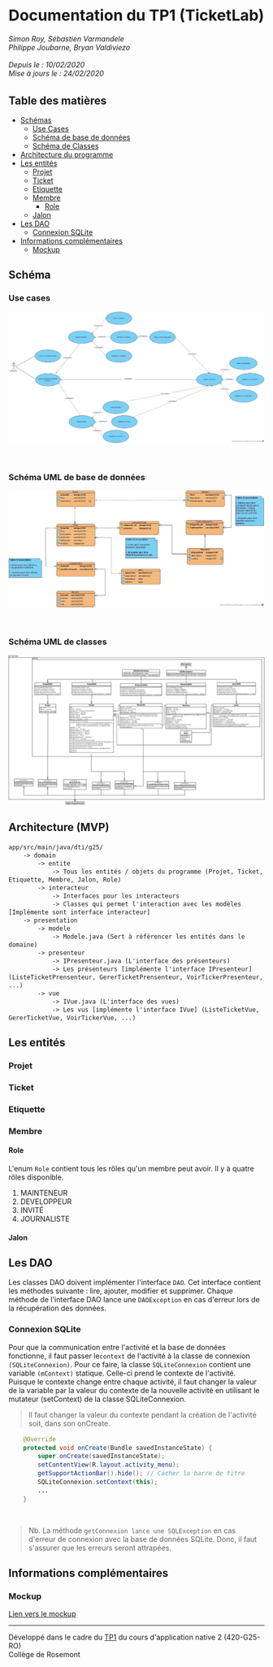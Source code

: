 ## <span style="text-align: center; font-size: 30px;"> Documentation du TP1 (TicketLab)</span>

###### Simon Roy, Sébastien Varmandele <br> Philippe Joubarne, Bryan Valdiviezo <br><br> Depuis le : 10/02/2020 <br> Mise à jours le : 24/02/2020 <br>

## Table des matières

- [Schémas](#schema)
    - [Use Cases](#useCases)
    - [Schéma de base de données](#umlBD)
    - [Schéma de Classes](#umlClasses)
- [Architecture du programme](#architecture)
- [Les entités](#entites)
	+ [Projet](#projet)
	+ [Ticket](#ticket)
	+ [Etiquette](#etiquette)
	+ [Membre](membre)
		* [Role](#role)
	+ [Jalon](#jalon)
- [Les DAO](#dao)
    + [Connexion SQLite](#sqlite)
- [Informations complémentaires](#infos)
	- [Mockup](#mockup)



## <a id="schema">Schéma</a>

### <a id="useCases">Use cases</a>
![use case](./UseCases.jpg "Use case")

<br>

### <a id="umlBD">Schéma UML de base de données</a>
![uml bd](./UML_BD.jpg "Schéma UML de la base de données")

<br>

### <a id="umlClasses">Schéma UML de classes</a>
![uml classes](./tp1_classesV2.7.jpeg "Schéma UML de classes")


## <a id="architecture">Architecture (MVP)	</a>
	app/src/main/java/dti/g25/
		-> domain
			-> entite
				-> Tous les entités / objets du programme (Projet, Ticket, Etiquette, Membre, Jalon, Role)
			-> interacteur
				-> Interfaces pour les interacteurs
				-> Classes qui permet l'interaction avec les modèles [Implémente sont interface interacteur]
		-> presentation
			-> modele
				-> Modele.java (Sert à référencer les entités dans le domaine)
			-> presenteur
				-> IPresenteur.java (L'interface des présenteurs)
				-> Les présenteurs [implémente l'interface IPresenteur] (ListeTicketPrensenteur, GererTicketPrensenteur, VoirTickerPresenteur, ...)
			-> vue
				-> IVue.java (L'interface des vues)
				-> Les vus [implémente l'interface IVue] (ListeTicketVue, GererTicketVue, VoirTickerVue, ...)


## <a id="entites">Les entités</a>

### <a id="projet">Projet</a>

### <a id="ticket">Ticket</a>

### <a id="etiquette">Etiquette</a>

### <a id="membre">Membre</a>
#### <a id="role">Role</a>
L'enum `Role` contient tous les rôles qu'un membre peut avoir. Il y à quatre rôles disponible.

1. MAINTENEUR
2. DEVELOPPEUR
3. INVITÉ    			
4. JOURNALISTE 		

#### <a id="jalon">Jalon</a>

## <a id="dao">Les DAO</a>
Les classes DAO doivent implémenter l'interface `DAO`. Cet interface contient les méthodes suivante : lire, ajouter, modifier et supprimer. Chaque méthode de l'interface DAO lance une `DAOException` en cas d'erreur lors de la récupération des données.  

### <a id="sqlite">Connexion SQLite</a>
Pour que la communication entre l'activité et la base de données fonctionne, il faut passer le`context` de l'activité à la classe de connexion `(SQLiteConnexion)`. Pour ce faire, la classe `SQLiteConnexion` contient une variable `(mContext)` statique. Celle-ci prend le contexte de l'activité. Puisque le contexte change entre chaque activité, il faut changer la valeur de la variable par la valeur du contexte de la nouvelle activité en utilisant le mutateur (setContext) de la classe SQLiteConnexion.

> Il faut changer la valeur du contexte pendant la création de l'activité soit, dans son onCreate.

```java
    @Override
    protected void onCreate(Bundle savedInstanceState) {
        super.onCreate(savedInstanceState);
        setContentView(R.layout.activity_menu);
        getSupportActionBar().hide(); // Cacher la barre de titre
        SQLiteConnexion.setContext(this);
        ...
    }
```

<br>

> Nb. La méthode `getConnexion lance une SQLException` en cas d'erreur de connexion avec la base de données SQLite. Donc, il faut s'assurer que les erreurs seront attrapées.


## <a id="infos">Informations complémentaires</a>
### <a id="mockup">Mockup</a>
[Lien vers le mockup](https://www.figma.com/proto/OZH1sbwceQr83PpX4KeLZQ/TicketLab?node-id=295%3A2&scaling=scale-down)

----

Développé dans le cadre du [TP1](https://git.dti.crosemont.quebec/equipe-app-native-2/ticketlab-tp1) du cours d'application native 2 (420-G25-RO) <br> Collège de Rosemont
